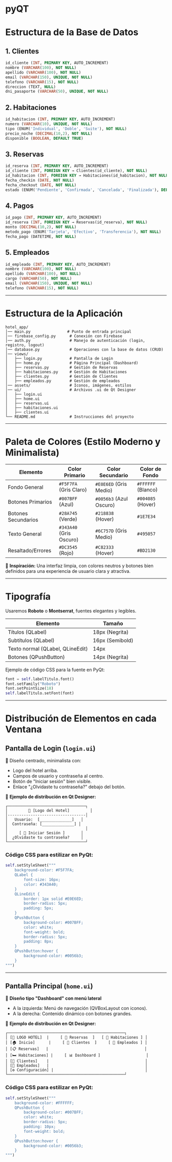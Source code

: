 # pyQT

# Estructura de la Base de Datos

## 1. Clientes
```sql
id_cliente (INT, PRIMARY KEY, AUTO_INCREMENT)
nombre (VARCHAR(100), NOT NULL)
apellido (VARCHAR(100), NOT NULL)
email (VARCHAR(150), UNIQUE, NOT NULL)
telefono (VARCHAR(15), NOT NULL)
direccion (TEXT, NULL)
dni_pasaporte (VARCHAR(50), UNIQUE, NOT NULL)
```

## 2. Habitaciones
```sql
id_habitacion (INT, PRIMARY KEY, AUTO_INCREMENT)
numero (VARCHAR(10), UNIQUE, NOT NULL)
tipo (ENUM('Individual', 'Doble', 'Suite'), NOT NULL)
precio_noche (DECIMAL(10,2), NOT NULL)
disponible (BOOLEAN, DEFAULT TRUE)
```

## 3. Reservas
```sql
id_reserva (INT, PRIMARY KEY, AUTO_INCREMENT)
id_cliente (INT, FOREIGN KEY → Clientes(id_cliente), NOT NULL)
id_habitacion (INT, FOREIGN KEY → Habitaciones(id_habitacion), NOT NULL)
fecha_checkin (DATE, NOT NULL)
fecha_checkout (DATE, NOT NULL)
estado (ENUM('Pendiente', 'Confirmada', 'Cancelada', 'Finalizada'), DEFAULT 'Pendiente')
```

## 4. Pagos
```sql
id_pago (INT, PRIMARY KEY, AUTO_INCREMENT)
id_reserva (INT, FOREIGN KEY → Reservas(id_reserva), NOT NULL)
monto (DECIMAL(10,2), NOT NULL)
metodo_pago (ENUM('Tarjeta', 'Efectivo', 'Transferencia'), NOT NULL)
fecha_pago (DATETIME, NOT NULL)
```

## 5. Empleados
```sql
id_empleado (INT, PRIMARY KEY, AUTO_INCREMENT)
nombre (VARCHAR(100), NOT NULL)
apellido (VARCHAR(100), NOT NULL)
cargo (VARCHAR(50), NOT NULL)
email (VARCHAR(150), UNIQUE, NOT NULL)
telefono (VARCHAR(15), NOT NULL)
```

---

# Estructura de la Aplicación

```
hotel_app/
│── main.py                # Punto de entrada principal
│── firebase_config.py      # Conexión con Firebase
│── auth.py                 # Manejo de autenticación (login, registro, logout)
│── database.py             # Operaciones con la base de datos (CRUD)
│── views/
│   ├── login.py            # Pantalla de Login
│   ├── home.py             # Página Principal (Dashboard)
│   ├── reservas.py         # Gestión de Reservas
│   ├── habitaciones.py     # Gestión de Habitaciones
│   ├── clientes.py         # Gestión de Clientes
│   ├── empleados.py        # Gestión de empleados
│── assets/                 # Iconos, imágenes, estilos
│── ui/                     # Archivos .ui de Qt Designer
│   ├── login.ui
│   ├── home.ui
│   ├── reservas.ui
│   ├── habitaciones.ui
│   ├── clientes.ui
└── README.md               # Instrucciones del proyecto
```

---

# Paleta de Colores (Estilo Moderno y Minimalista)

| Elemento | Color Primario | Color Secundario | Color de Fondo |
|----------|---------------|------------------|----------------|
| Fondo General | `#F5F7FA` (Gris Claro) | `#E0E6ED` (Gris Medio) | `#FFFFFF` (Blanco) |
| Botones Primarios | `#007BFF` (Azul) | `#0056b3` (Azul Oscuro) | `#004085` (Hover) |
| Botones Secundarios | `#28A745` (Verde) | `#218838` (Hover) | `#1E7E34` |
| Texto General | `#343A40` (Gris Oscuro) | `#6C757D` (Gris Medio) | `#495057` |
| Resaltado/Errores | `#DC3545` (Rojo) | `#C82333` (Hover) | `#BD2130` |

🔹 **Inspiración:** Una interfaz limpia, con colores neutros y botones bien definidos para una experiencia de usuario clara y atractiva.

---

# Tipografía

Usaremos **Roboto** o **Montserrat**, fuentes elegantes y legibles.

| Elemento | Tamaño |
|----------|--------|
| Títulos (QLabel) | 18px (Negrita) |
| Subtítulos (QLabel) | 16px (Semibold) |
| Texto normal (QLabel, QLineEdit) | 14px |
| Botones (QPushButton) | 14px (Negrita) |

Ejemplo de código CSS para la fuente en PyQt:
```python
font = self.labelTitulo.font()
font.setFamily("Roboto")
font.setPointSize(18)
self.labelTitulo.setFont(font)
```

---

# Distribución de Elementos en cada Ventana

## Pantalla de Login (`login.ui`)
📌 Diseño centrado, minimalista con:
- Logo del hotel arriba.
- Campos de usuario y contraseña al centro.
- Botón de "Iniciar sesión" bien visible.
- Enlace "¿Olvidaste tu contraseña?" debajo del botón.

📌 **Ejemplo de distribución en Qt Designer:**
```
┌──────────────────────────────────┐
│         🏨 [Logo del Hotel]         │
│----------------------------------│
│   Usuario:  [______________]   │
│  Contraseña: [______________] │
│                                  │
│     [ 🔵 Iniciar Sesión ]       │
│  ¿Olvidaste tu contraseña?     │
└──────────────────────────────────┘
```

### Código CSS para estilizar en PyQt:
```python
self.setStyleSheet("""
    background-color: #F5F7FA;
    QLabel {
        font-size: 16px;
        color: #343A40;
    }
    QLineEdit {
        border: 1px solid #E0E6ED;
        border-radius: 5px;
        padding: 5px;
    }
    QPushButton {
        background-color: #007BFF;
        color: white;
        font-weight: bold;
        border-radius: 5px;
        padding: 8px;
    }
    QPushButton:hover {
        background-color: #0056b3;
    }
""")
```

---

## Pantalla Principal (`home.ui`)
📌 **Diseño tipo "Dashboard" con menú lateral**
- A la izquierda: Menú de navegación (QVBoxLayout con iconos).
- A la derecha: Contenido dinámico con botones grandes.

📌 **Ejemplo de distribución en Qt Designer:**
```
┌───────────────────────────────────────────────────┐
│ [🏨 LOGO HOTEL]  |     [ 🔘 Reservas  ]   [ 🔘 Habitaciones ] │
│ [🏠 Inicio]      |     [ 🔘 Clientes  ]     [ 🔘 Empleados ] │
│ [📋 Reservas]   |                                          │
│ [🛏 Habitaciones] |     [ 📊 Dashboard ]                    │
│ [👤 Clientes]    |                                          │
│ [👥 Empleados]   |                                          │
│ [⚙ Configuración] |                                        │
└───────────────────────────────────────────────────┘
```

### Código CSS para estilizar en PyQt:
```python
self.setStyleSheet("""
    background-color: #FFFFFF;
    QPushButton {
        background-color: #007BFF;
        color: white;
        border-radius: 5px;
        padding: 10px;
        font-weight: bold;
    }
    QPushButton:hover {
        background-color: #0056b3;
    }
""")
```

